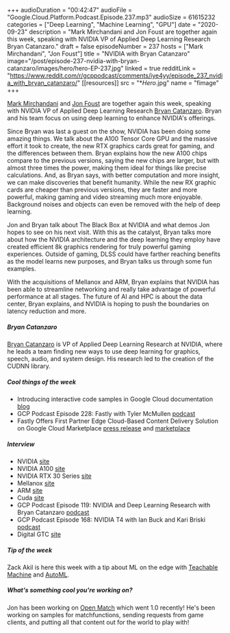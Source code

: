 +++
audioDuration = "00:42:47"
audioFile = "Google.Cloud.Platform.Podcast.Episode.237.mp3"
audioSize = 61615232
categories = ["Deep Learning", "Machine Learning", "GPU"]
date = "2020-09-23"
description = "Mark Mirchandani and Jon Foust are together again this week, speaking with NVIDIA VP of Applied Deep Learning Research Bryan Catanzaro."
draft = false
episodeNumber = 237
hosts = ["Mark Mirchandani", "Jon Foust"]
title = "NVIDIA with Bryan Catanzaro"
image="/post/episode-237-nvidia-with-bryan-catanzaro/images/hero/hero-EP-237.jpg"
linked = true
redditLink = "https://www.reddit.com/r/gcppodcast/comments/iye4yy/episode_237_nvidia_with_bryan_catanzaro/"
[[resources]]
  src = "**Hero*.jpg"
  name = "fimage"
+++

[Mark Mirchandani](https://twitter.com/markmirch) and [Jon Foust](https://twitter.com/syntxerror1) are together again this week, speaking with NVIDIA VP of Applied Deep Learning Research [Bryan Catanzaro](https://twitter.com/ctnzr). Bryan and his team focus on using deep learning to enhance NVIDIA's offerings.

Since Bryan was last a guest on the show, NVIDIA has been doing some amazing things. We talk about the A100 Tensor Core GPU and the massive effort it took to create, the new RTX graphics cards great for gaming, and the differences between them. Bryan explains how the new A100 chips compare to the previous versions, saying the new chips are larger, but with almost three times the power, making them ideal for things like precise calculations. And, as Bryan says, with better computation and more insight, we can make discoveries that benefit humanity. While the new RX graphic cards are cheaper than previous versions, they are faster and more powerful, making gaming and video streaming much more enjoyable. Background noises and objects can even be removed with the help of deep learning. 

Jon and Bryan talk about The Black Box at NVIDIA and what demos Jon hopes to see on his next visit. With this as the catalyst, Bryan talks more about how the NVIDIA architecture and the deep learning they employ have created efficient 8k graphics rendering for truly powerful gaming experiences. Outside of gaming, DLSS could have farther reaching benefits as the model learns new purposes, and Bryan talks us through some fun examples.

With the acquisitions of Mellanox and ARM, Bryan explains that NVIDIA has been able to streamline networking and really take advantage of powerful performance at all stages. The future of AI and HPC is about the data center, Bryan explains, and NVIDIA is hoping to push the boundaries on latency reduction and more.

##### Bryan Catanzaro

[Bryan Catanzaro](https://twitter.com/ctnzr) is VP of Applied Deep Learning Research at NVIDIA, where he leads a team finding new ways to use deep learning for graphics, speech, audio, and system design. His research led to the creation of the CUDNN library.

##### Cool things of the week

* Introducing interactive code samples in Google Cloud documentation [blog](https://cloud.google.com/blog/products/application-development/introducing-interactive-code-samples-in-google-cloud-documentation)
* GCP Podcast Episode 228: Fastly with Tyler McMullen [podcast](https://www.gcppodcast.com/post/episode-228-fastly-with-tyler-mcmullen/)
* Fastly Offers First Partner Edge Cloud-Based Content Delivery Solution on Google Cloud Marketplace [press release](https://www.fastly.com/press/press-releases/fastly-offers-first-partner-edge-cloud-based-content-delivery-solution-on) and [marketplace](https://console.cloud.google.com/marketplace/details/fastly-mp-public/fastly-for-gcp-marketplace)

##### Interview

* NVIDIA [site](https://www.nvidia.com/en-us/)
* NVIDIA A100 [site](https://www.nvidia.com/en-us/data-center/a100/)
* NVIDIA RTX 30 Series [site](https://www.nvidia.com/en-us/geforce/graphics-cards/30-series/)
* Mellanox [site](https://www.mellanox.com)
* ARM [site](https://www.arm.com)
* Cuda [site](https://developer.nvidia.com/cuda-toolkit)
* GCP Podcast Episode 119: NVIDIA and Deep Learning Research with Bryan Catanzaro [podcast](https://www.gcppodcast.com/post/episode-119-nvidia-and-deep-learning-research-with-bryan-catanzaro/)
* GCP Podcast Episode 168: NVIDIA T4 with Ian Buck and Kari Briski [podcast](https://www.gcppodcast.com/post/episode-168-nvidia-t4-with-ian-buck-and-kari-briski/)
* Digital GTC [site](https://www.nvidia.com/en-us/gtc/)

##### Tip of the week

Zack Akil is here this week with a tip about ML on the edge with [Teachable Machine](https://teachablemachine.withgoogle.com) and [AutoML](https://cloud.google.com/automl).

##### What's something cool you're working on?

Jon has been working on [Open Match](https://openmatch.dev/site/) which went 1.0 recently! He's been working on samples for matchfunctions, sending requests from game clients, and putting all that content out for the world to play with!